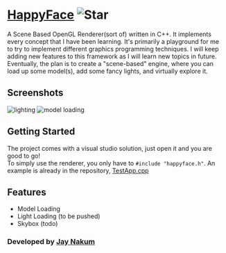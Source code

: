 # [HappyFace](https://github.com/JayNakum/HappyFace) ![Star](https://img.shields.io/github/stars/JayNakum/HappyFace?style=social)
A Scene Based OpenGL Renderer(sort of) written in C++. It implements every concept that I have been learning.
It's primarily a playground for me to try to implement different graphics programming techniques.
I will keep adding new features to this framework as I will learn new topics in future. Eventually, the plan is to create a "scene-based" engine, where you can load up some model(s), add some fancy lights, and virtually explore it.

## Screenshots
![lighting](https://user-images.githubusercontent.com/45930809/209846432-6fdb37b3-aede-4c69-8166-2fa5580c53f2.gif)
![model loading](https://user-images.githubusercontent.com/45930809/209844560-0d2072af-38a8-4779-8081-61e9255b8ad3.png)

## Getting Started
The project comes with a visual studio solution, just open it and you are good to go!  
To simply use the renderer, you only have to ```#include "happyface.h"```. An example is already in the repository, [TestApp.cpp](./HappyFace/src/TestApp.cpp)

## Features
- Model Loading
- Light Loading (to be pushed)
- Skybox (todo)

### Developed by [Jay Nakum](https://jaynakum.github.io)
